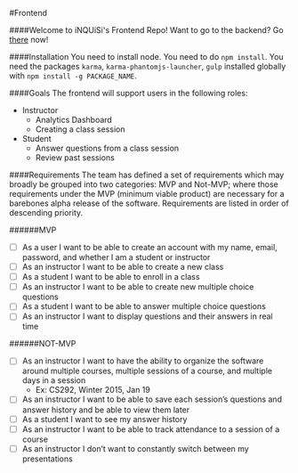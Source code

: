 #Frontend

####Welcome to iNQUiSi's Frontend Repo! 
Want to go to the backend? Go [there](https://github.com/inquisi/backend) now!

####Installation
You need to install node.
You need to do `npm install`.
You need the packages `karma`, `karma-phantomjs-launcher`, `gulp` installed globally with `npm install -g PACKAGE_NAME`.

####Goals
The frontend will support users in the following roles:
- Instructor
	- Analytics Dashboard
	- Creating a class session
- Student
	- Answer questions from a class session
	- Review past sessions

####Requirements
The team has defined a set of requirements which may broadly be grouped into two
categories: MVP and Not-MVP; where those requirements under the MVP (minimum viable
product) are necessary for a barebones alpha release of the software. Requirements are
listed in order of descending priority.

######MVP
- [ ] As a user I want to be able to create an account with my name, email, password, and
whether I am a student or instructor
- [ ] As an instructor I want to be able to create a new class
- [ ] As a student I want to be able to enroll in a class
- [ ] As an instructor I want to be able to create new multiple choice questions
- [ ] As a student I want to be able to answer multiple choice questions
- [ ] As an instructor I want to display questions and their answers in real time

######NOT-MVP
- [ ] As an instructor I want to have the ability to organize the software around multiple
courses, multiple sessions of a course, and multiple days in a session
	- Ex: CS292, Winter 2015, Jan 19
- [ ] As an instructor I want to be able to save each session’s questions and answer history
and be able to view them later
- [ ] As a student I want to see my answer history
- [ ] As an instructor I want to be able to track attendance to a session of a course
- [ ] As an instructor I don’t want to constantly switch between my presentations